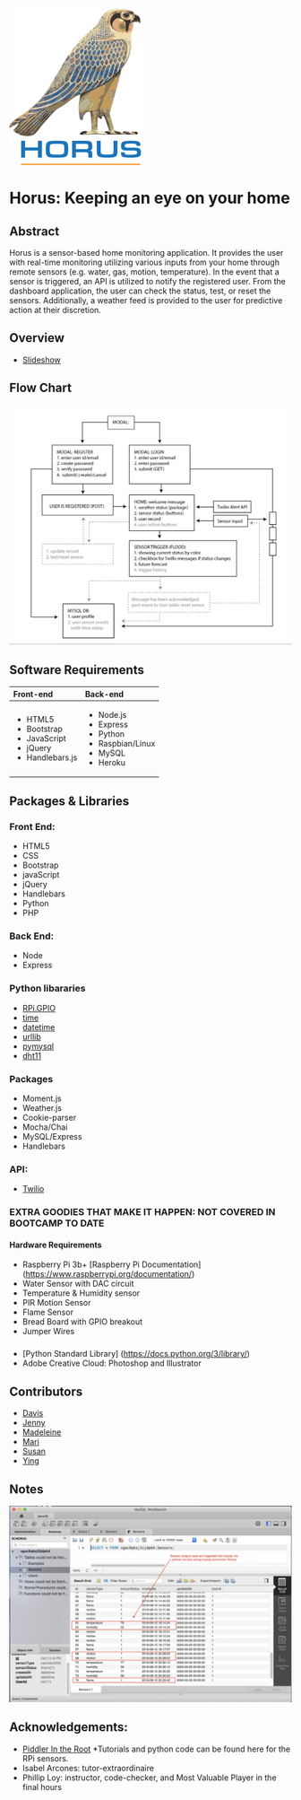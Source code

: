 ![logo](./public/assets/images/logos/logo.png)


# Horus: Keeping an eye on your home



## Abstract

Horus is a sensor-based home monitoring application. It provides the user with real-time monitoring utilizing various inputs from your home through remote sensors (e.g. water, gas, motion, temperature). In the event that a sensor is triggered, an API is utilized to notify the registered user. From the dashboard application, the user can check the status, test, or reset the sensors. Additionally, a weather feed is provided to the user for predictive action at their discretion.



## Overview
- [Slideshow](https://docs.google.com/presentation/d/1UPXZC-54G3h69Xkw4jP5oVwiyCBmGcuaPr-_2oyEcQc/edit?usp=sharing)



## Flow Chart

![Flow](./public/assets/images/Flow.PNG)



## Software Requirements

|     Front-end       |       Back-end     |
|:------------------- |:------------------ |
| <ul><li>HTML5</li><li>Bootstrap</li><li>JavaScript</li><li>jQuery</li><li>Handlebars.js</li></ul>| <ul><li>Node.js</li><li>Express</li><li>Python</li><li>Raspbian/Linux</li><li>MySQL</li><li>Heroku</li></ul> |



## Packages & Libraries


### Front End:

- HTML5
- CSS
- Bootstrap
- javaScript
- jQuery
- Handlebars
- Python
- PHP


### Back End:

- Node
- Express


### Python libararies
- [RPi.GPIO](https://pypi.org/project/RPi.GPIO/)
- [time](https://docs.python.org/3/library/time.html)
- [datetime](https://docs.python.org/3/library/datetime.html#module-datetime)
- [urllib](https://docs.python.org/3/library/urllib.html#module-urllib)
- [pymysql](https://pypi.org/project/PyMySQL/)
- [dht11](https://www.arduinolibraries.info/libraries/dht-sensor-library)


### Packages
- Moment.js
- Weather.js
- Cookie-parser
- Mocha/Chai
- MySQL/Express
- Handlebars


### API:

- [Twilio](https://www.twilio.com/docs/iam/api)


### EXTRA GOODIES THAT MAKE IT HAPPEN: NOT COVERED IN BOOTCAMP TO DATE

#### Hardware Requirements

- Raspberry Pi 3b+ [Raspberry Pi Documentation] (https://www.raspberrypi.org/documentation/)
- Water Sensor with DAC circuit
- Temperature & Humidity sensor
- PIR Motion Sensor
- Flame Sensor
- Bread Board with GPIO breakout 
- Jumper Wires

###

- [Python Standard Library] (https://docs.python.org/3/library/)
- Adobe Creative Cloud: Photoshop and Illustrator
 

## Contributors

- [Davis](https://github.com/daveyjonezz)
- [Jenny](https://github.com/jenshin75)
- [Madeleine](https://github.com/MadeleineKemeny)
- [Mari](https://github.com/Mari0203)
- [Susan](https://github.com/Sooze16)
- [Ying](https://github.com/yzhouyzhou)


## Notes

![sensorDB](./public/assets/images/sensorDB.png)


## Acknowledgements:

- [Piddler In the Root](https://www.piddlerintheroot.com/)
*Tutorials and python code can be found here for the RPi sensors.
- Isabel Arcones: tutor-extraordinaire
- Phillip Loy: instructor, code-checker, and Most Valuable Player in the final hours


